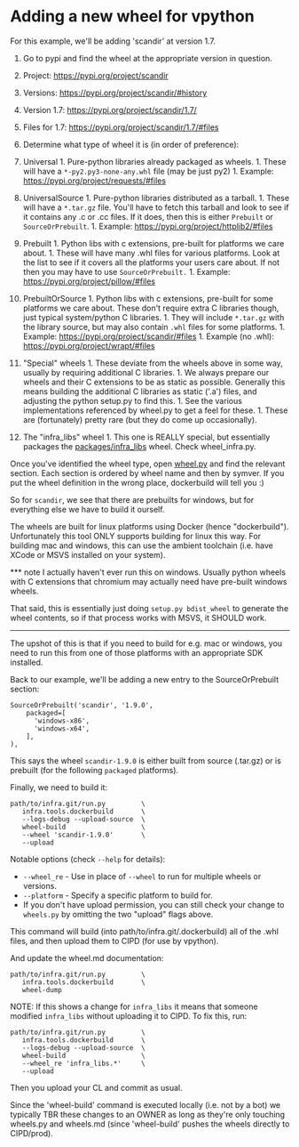 # Adding a new wheel for vpython

For this example, we'll be adding 'scandir' at version 1.7.

1. Go to pypi and find the wheel at the appropriate version in question.
  1. Project: https://pypi.org/project/scandir
  1. Versions: https://pypi.org/project/scandir/#history
  1. Version 1.7: https://pypi.org/project/scandir/1.7/
  1. Files for 1.7: https://pypi.org/project/scandir/1.7/#files

1. Determine what type of wheel it is (in order of preference):
  1. Universal
    1. Pure-python libraries already packaged as wheels.
    1. These will have a `*-py2.py3-none-any.whl` file (may be just py2)
    1. Example: https://pypi.org/project/requests/#files
  1. UniversalSource
    1. Pure-python libraries distributed as a tarball.
    1. These will have a `*.tar.gz` file. You'll have to fetch this tarball
       and look to see if it contains any .c or .cc files. If it does, then this
       is either `Prebuilt` or `SourceOrPrebuilt`.
    1. Example: https://pypi.org/project/httplib2/#files
  1. Prebuilt
    1. Python libs with c extensions, pre-built for platforms we care about.
    1. These will have many .whl files for various platforms. Look at the
       list to see if it covers all the platforms your users care about. If not
       then you may have to use `SourceOrPrebuilt.`
    1. Example: https://pypi.org/project/pillow/#files
  1. PrebuiltOrSource
    1. Python libs with c extensions, pre-built for some platforms we care
       about. These don't require extra C libraries though, just typical
       system/python C libraries.
    1. They will include `*.tar.gz` with the library source, but may also
       contain `.whl` files for some platforms.
    1. Example: https://pypi.org/project/scandir/#files
    1. Example (no .whl): https://pypi.org/project/wrapt/#files
  1. "Special" wheels
    1. These deviate from the wheels above in some way, usually by requiring
       additional C libraries.
    1. We always prepare our wheels and their C extensions to be as static as
       possible. Generally this means building the additional C libraries as
       static ('.a') files, and adjusting the python setup.py to find this.
    1. See the various implementations referenced by wheel.py to get a feel for
       these.
    1. These are (fortunately) pretty rare (but they do come up occasionally).
  1. The "infra_libs" wheel
    1. This one is REALLY special, but essentially packages the
       [packages/infra_libs](/packages/infra_libs) wheel. Check wheel_infra.py.


Once you've identified the wheel type, open [wheel.py](./wheel.py) and find the
relevant section. Each section is ordered by wheel name and then by symver. If
you put the wheel definition in the wrong place, dockerbuild will tell you :)

So for `scandir`, we see that there are prebuilts for windows, but for
everything else we have to build it ourself.

The wheels are built for linux platforms using Docker (hence "dockerbuild").
Unfortunately this tool ONLY supports building for linux this way. For building
mac and windows, this can use the ambient toolchain (i.e. have XCode or MSVS
installed on your system).

*** note
I actually haven't ever run this on windows. Usually python wheels with
C extensions that chromium may actually need have pre-built windows wheels.

That said, this is essentially just doing `setup.py bdist_wheel` to generate the
wheel contents, so if that process works with MSVS, it SHOULD work.
***

The upshot of this is that if you need to build for e.g. mac or windows, you
need to run this from one of those platforms with an appropriate SDK installed.

Back to our example, we'll be adding a new entry to the SourceOrPrebuilt
section:

    SourceOrPrebuilt('scandir', '1.9.0',
        packaged=[
          'windows-x86',
          'windows-x64',
        ],
    ),

This says the wheel `scandir-1.9.0` is either built from source (.tar.gz) or is
prebuilt (for the following `packaged` platforms).

Finally, we need to build it:

    path/to/infra.git/run.py         \
       infra.tools.dockerbuild       \
       --logs-debug --upload-source  \
       wheel-build                   \
       --wheel 'scandir-1.9.0'       \
       --upload

Notable options (check `--help` for details):
  * `--wheel_re` - Use in place of `--wheel` to run for multiple wheels or
    versions.
  * `--platform` - Specify a specific platform to build for.
  * If you don't have upload permission, you can still check your change to
    `wheels.py` by omitting the two "upload" flags above.

This command will build (into path/to/infra.git/.dockerbuild) all of the .whl
files, and then upload them to CIPD (for use by vpython).

And update the wheel.md documentation:

    path/to/infra.git/run.py         \
       infra.tools.dockerbuild       \
       wheel-dump

NOTE: If this shows a change for `infra_libs` it means that someone modified
`infra_libs` without uploading it to CIPD. To fix this, run:

    path/to/infra.git/run.py         \
       infra.tools.dockerbuild       \
       --logs-debug --upload-source  \
       wheel-build                   \
       --wheel_re 'infra_libs.*'     \
       --upload

Then you upload your CL and commit as usual.

Since the 'wheel-build' command is executed locally (i.e. not by a bot) we
typically TBR these changes to an OWNER as long as they're only touching
wheels.py and wheels.md (since 'wheel-build' pushes the wheels directly to
CIPD/prod).
